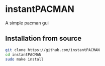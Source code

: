 # instantPACMAN

A simple pacman gui

## Installation from source

```sh
git clone https://github.com/instantPACMAN
cd instantPACMAN
sudo make install
```
